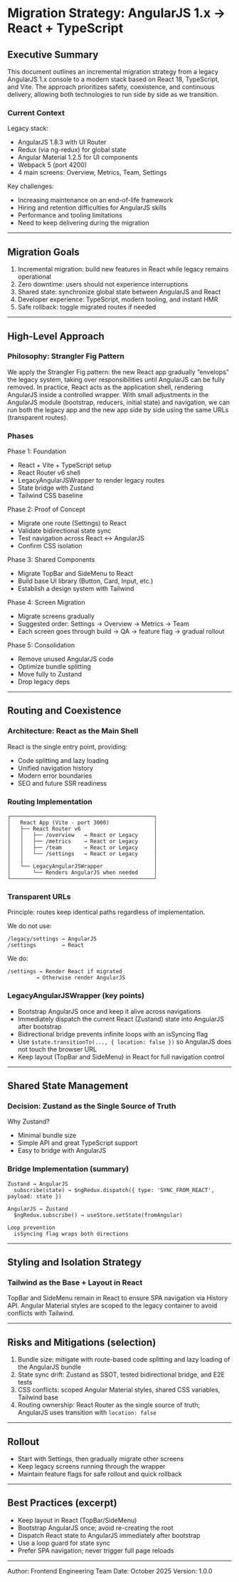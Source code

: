 # Migration Strategy: AngularJS 1.x → React + TypeScript

## Executive Summary

This document outlines an incremental migration strategy from a legacy AngularJS 1.x console to a modern stack based on React 18, TypeScript, and Vite. The approach prioritizes safety, coexistence, and continuous delivery, allowing both technologies to run side by side as we transition.

### Current Context

Legacy stack:
- AngularJS 1.8.3 with UI Router
- Redux (via ng-redux) for global state
- Angular Material 1.2.5 for UI components
- Webpack 5 (port 4200)
- 4 main screens: Overview, Metrics, Team, Settings

Key challenges:
- Increasing maintenance on an end-of-life framework
- Hiring and retention difficulties for AngularJS skills
- Performance and tooling limitations
- Need to keep delivering during the migration

---

## Migration Goals

1. Incremental migration: build new features in React while legacy remains operational
2. Zero downtime: users should not experience interruptions
3. Shared state: synchronize global state between AngularJS and React
4. Developer experience: TypeScript, modern tooling, and instant HMR
5. Safe rollback: toggle migrated routes if needed

---

## High-Level Approach

### Philosophy: Strangler Fig Pattern

We apply the Strangler Fig pattern: the new React app gradually “envelops” the legacy system, taking over responsibilities until AngularJS can be fully removed. In practice, React acts as the application shell, rendering AngularJS inside a controlled wrapper. With small adjustments in the AngularJS module (bootstrap, reducers, initial state) and navigation, we can run both the legacy app and the new app side by side using the same URLs (transparent routes).

### Phases

Phase 1: Foundation
- React + Vite + TypeScript setup
- React Router v6 shell
- LegacyAngularJSWrapper to render legacy routes
- State bridge with Zustand
- Tailwind CSS baseline

Phase 2: Proof of Concept
- Migrate one route (Settings) to React
- Validate bidirectional state sync
- Test navigation across React ↔ AngularJS
- Confirm CSS isolation

Phase 3: Shared Components
- Migrate TopBar and SideMenu to React
- Build base UI library (Button, Card, Input, etc.)
- Establish a design system with Tailwind

Phase 4: Screen Migration
- Migrate screens gradually
- Suggested order: Settings → Overview → Metrics → Team
- Each screen goes through build → QA → feature flag → gradual rollout

Phase 5: Consolidation
- Remove unused AngularJS code
- Optimize bundle splitting
- Move fully to Zustand
- Drop legacy deps

---

## Routing and Coexistence

### Architecture: React as the Main Shell

React is the single entry point, providing:
- Code splitting and lazy loading
- Unified navigation history
- Modern error boundaries
- SEO and future SSR readiness

### Routing Implementation

```
┌─────────────────────────────────────────────┐
│   React App (Vite - port 3000)              │
│   ├── React Router v6                       │
│   │   ├── /overview   → React or Legacy     │
│   │   ├── /metrics    → React or Legacy     │
│   │   ├── /team       → React or Legacy     │
│   │   └── /settings   → React or Legacy     │
│   │                                         │
│   └── LegacyAngularJSWrapper                │
│       └── Renders AngularJS when needed     │
└─────────────────────────────────────────────┘
```

### Transparent URLs

Principle: routes keep identical paths regardless of implementation.

We do not use:
```
/legacy/settings → AngularJS
/settings        → React
```

We do:
```
/settings → Render React if migrated
         → Otherwise render AngularJS
```

### LegacyAngularJSWrapper (key points)

- Bootstrap AngularJS once and keep it alive across navigations
- Immediately dispatch the current React (Zustand) state into AngularJS after bootstrap
- Bidirectional bridge prevents infinite loops with an isSyncing flag
- Use `$state.transitionTo(..., { location: false })` so AngularJS does not touch the browser URL
- Keep layout (TopBar and SideMenu) in React for full navigation control

---

## Shared State Management

### Decision: Zustand as the Single Source of Truth

Why Zustand?
- Minimal bundle size
- Simple API and great TypeScript support
- Easy to bridge with AngularJS

### Bridge Implementation (summary)

```
Zustand → AngularJS
  subscribe(state) → $ngRedux.dispatch({ type: 'SYNC_FROM_REACT', payload: state })

AngularJS → Zustand
  $ngRedux.subscribe() → useStore.setState(fromAngular)

Loop prevention
  isSyncing flag wraps both directions
```

---

## Styling and Isolation Strategy

### Tailwind as the Base + Layout in React

TopBar and SideMenu remain in React to ensure SPA navigation via History API. Angular Material styles are scoped to the legacy container to avoid conflicts with Tailwind.

---

## Risks and Mitigations (selection)

1) Bundle size: mitigate with route-based code splitting and lazy loading of the AngularJS bundle
2) State sync drift: Zustand as SSOT, tested bidirectional bridge, and E2E tests
3) CSS conflicts: scoped Angular Material styles, shared CSS variables, Tailwind base
4) Routing ownership: React Router as the single source of truth; AngularJS uses transition with `location: false`

---

## Rollout

- Start with Settings, then gradually migrate other screens
- Keep legacy screens running through the wrapper
- Maintain feature flags for safe rollout and quick rollback

---

## Best Practices (excerpt)

- Keep layout in React (TopBar/SideMenu)
- Bootstrap AngularJS once; avoid re-creating the root
- Dispatch React state to AngularJS immediately after bootstrap
- Use a loop guard for state sync
- Prefer SPA navigation; never trigger full page reloads

---

Author: Frontend Engineering Team
Date: October 2025
Version: 1.0.0


